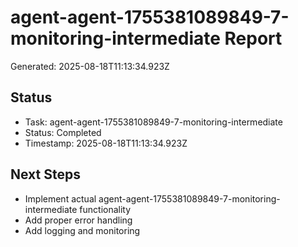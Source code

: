 # agent-agent-1755381089849-7-monitoring-intermediate Report

Generated: 2025-08-18T11:13:34.923Z

## Status
- Task: agent-agent-1755381089849-7-monitoring-intermediate
- Status: Completed
- Timestamp: 2025-08-18T11:13:34.923Z

## Next Steps
- Implement actual agent-agent-1755381089849-7-monitoring-intermediate functionality
- Add proper error handling
- Add logging and monitoring

